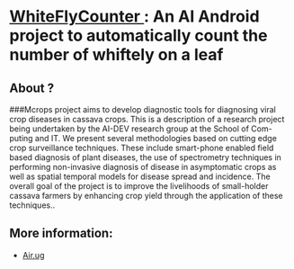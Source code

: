 # [WhiteFlyCounter ](http://air.ug/mcrops/) : An AI Android project to automatically count the number of whiftely on a leaf 

## About ?

###Mcrops project aims to develop diagnostic tools for diagnosing viral crop diseases in cassava crops. This is a description of a research project being undertaken by the AI-DEV research group at the School of Com- puting and IT. We present several methodologies based on cutting edge crop surveillance techniques. These include smart-phone enabled field based diagnosis of plant diseases, the use of spectrometry techniques in performing non-invasive diagnosis of disease in asymptomatic crops as well as spatial temporal models for disease spread and incidence. The overall goal of the project is to improve the livelihoods of small-holder cassava farmers by enhancing crop yield through the application of these techniques..


## More information:
* [Air.ug](http://air.ug/)